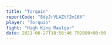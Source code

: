 ```yaml
---
title: "Torquin"
reportCode: "8dpJrVLAZtf2m16X"
player: "Torquin"
fight: "High King Maulgar"
date: 2021-06-27T18:56:46.792000+00:00
---
```

